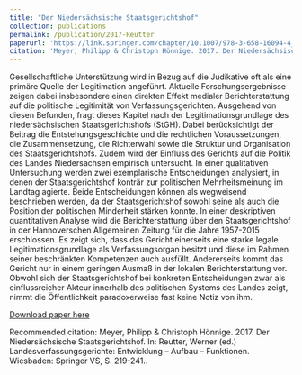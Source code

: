 ```yaml
---
title: "Der Niedersächsische Staatsgerichtshof"
collection: publications
permalink: /publication/2017-Reutter
paperurl: 'https://link.springer.com/chapter/10.1007/978-3-658-16094-4_10'
citation: 'Meyer, Philipp & Christoph Hönnige. 2017. Der Niedersächsische Staatsgerichtshof. In: Reutter, Werner (ed.) Landesverfassungsgerichte: Entwicklung – Aufbau – Funktionen. Wiesbaden: Springer VS, S. 219-241.'
---
```

Gesellschaftliche Unterstützung wird in Bezug auf die Judikative oft als eine primäre Quelle der Legitimation angeführt. Aktuelle Forschungsergebnisse zeigen dabei insbesondere einen direkten Effekt medialer Berichterstattung auf die politische Legitimität von Verfassungsgerichten. Ausgehend von diesen Befunden, fragt dieses Kapitel nach der Legitimationsgrundlage des niedersächsischen Staatsgerichtshofs (StGH). Dabei berücksichtigt der Beitrag die Entstehungsgeschichte und die rechtlichen Voraussetzungen, die Zusammensetzung, die Richterwahl sowie die Struktur und Organisation des Staatsgerichtshofs. Zudem wird der Einfluss des Gerichts auf die Politik des Landes Niedersachsen empirisch untersucht. In einer qualitativen Untersuchung werden zwei exemplarische Entscheidungen analysiert, in denen der Staatsgerichtshof konträr zur politischen Mehrheitsmeinung im Landtag agierte. Beide Entscheidungen können als wegweisend beschrieben werden, da der Staatsgerichtshof sowohl seine als auch die Position der politischen Minderheit stärken konnte. In einer deskriptiven quantitativen Analyse wird die Berichterstattung über den Staatsgerichtshof in der Hannoverschen Allgemeinen Zeitung für die Jahre 1957-2015 erschlossen. Es zeigt sich, dass das Gericht einerseits eine starke legale Legitimationsgrundlage als Verfassungsorgan besitzt und diese im Rahmen seiner beschränkten Kompetenzen auch ausfüllt. Andererseits kommt das Gericht nur in einem geringen Ausmaß in der lokalen Berichterstattung vor. Obwohl sich der Staatsgerichtshof bei konkreten Entscheidungen zwar als einflussreicher Akteur innerhalb des politischen Systems des Landes zeigt, nimmt die Öffentlichkeit paradoxerweise fast keine Notiz von ihm.

[Download paper here](https://link.springer.com/chapter/10.1007/978-3-658-16094-4_10)

Recommended citation: Meyer, Philipp & Christoph Hönnige. 2017. Der Niedersächsische Staatsgerichtshof. In: Reutter, Werner (ed.) Landesverfassungsgerichte: Entwicklung – Aufbau – Funktionen. Wiesbaden: Springer VS, S. 219-241..
